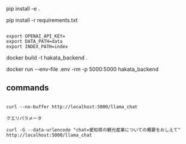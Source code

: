 pip install -e .

pip install -r requirements.txt

```

export OPENAI_API_KEY=
export DATA_PATH=data
export INDEX_PATH=index

```

docker build -t hakata_backend .

docker run  --env-file .env -rm -p 5000:5000 hakata_backend


## commands
```

curl --no-buffer http://localhost:5000/llama_chat

クエリパラメータ

curl -G --data-urlencode "chat=愛知県の観光産業についての概要をおしえて" http://localhost:5000/llama_chat

```